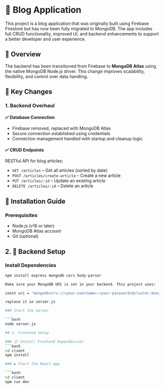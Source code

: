 # 📝 Blog Application 

This project is a blog application that was originally built using Firebase Firestore but has now been fully migrated to MongoDB. The app includes full CRUD functionality, improved UI, and backend enhancements to support a better developer and user experience.

## 🚀 Overview

The backend has been transitioned from Firebase to **MongoDB Atlas** using the native MongoDB Node.js driver. This change improves scalability, flexibility, and control over data handling.

## 🔧 Key Changes

### 1. Backend Overhaul

#### ✅ Database Connection
- Firebase removed, replaced with MongoDB Atlas
- Secure connection established using credentials
- Connection management handled with startup and cleanup logic

#### ✅ CRUD Endpoints
RESTful API for blog articles:
- `GET /articles` – Get all articles (sorted by date)
- `POST /articles/create-article` – Create a new article
- `PUT /articles/:id` – Update an existing article
- `DELETE /articles/:id` – Delete an article

## 🚀 Installation Guide

### Prerequisites
- Node.js (v16 or later)
- MongoDB Atlas account
- Git (optional)

## 2. 🔧 Backend Setup

### Install Dependencies

```bash
npm install express mongodb cors body-parser

Make sure your MongoDB URI is set in your backend. This project uses:

const uri = 'mongodb+srv://<your-username>:<your-password>@cluster.mongodb.net/?retryWrites=true&w=majority&appName=Cluster0'

replace it in server.js

### Start the Server

```bash
node server.js

## 3. Frontend Setup

### 📦 Install Frontend Dependencies
```bash
cd client
npm install

### ▶️ Start the React App

```bash
cd client
npm run dev
